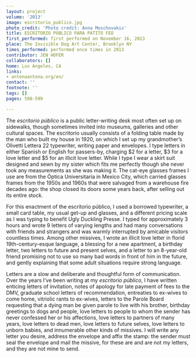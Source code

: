 ```yaml
---
layout: project
volume: '2013'
image: escritorio_publico.jpg
photo_credit: 'Photo credit: Anna Moschovakis'
title: ESCRITORIO PÚBLICO PARA PATITO FEO
first_performed: first performed on November 16, 2013
place: The Invisible Dog Art Center, Brooklyn NY
times_performed: performed once times in 2013
contributor: JEN HOFER
collaborators: []
home: Los Angeles, CA
links:
- antenaantena.org/en/
contact: ''
footnote: ''
tags: []
pages: 598-599

---
```


The _escritorio público_ is a public letter-writing desk most often set up on sidewalks, though sometimes invited into museums, galleries and other cultural spaces. The escritorio usually consists of a folding table made by the man who built my house in 1920, on which I set up my grandmother’s Olivetti Lettera 22 typewriter, writing paper and envelopes. I type letters in either Spanish or English for passers-by, charging $2 for a letter, $3 for a love letter and $5 for an illicit love letter. While I type I wear a skirt suit designed and sewn by my sister which fits me perfectly though she never took any measurements as she was making it. The cat-eye glasses frames I use are from the Óptica Universitaria in Mexico City, which carried glasses frames from the 1950s and 1960s that were salvaged from a warehouse fire decades ago: the shop closed its doors some years back, after selling out its entire stock.

For this enactment of the escritorio público, I used a borrowed typewriter, a small card table, my usual get-up and glasses, and a different pricing scale as I was typing to benefit Ugly Duckling Presse. I typed for approximately 3 hours and wrote 9 letters of varying lengths and had many conversations with friends and strangers and was warmly interrupted by amicable visitors countless times. Among other missives, I wrote an illicit love letter in florid 19th-century-esque language, a blessing for a new apartment, a birthday letter, two letters to future and present selves, and a letter to an 8-year-old friend promising not to use so many bad words in front of him in the future, and gently explaining that some adult situations require strong language.

Letters are a slow and deliberate and thoughtful form of communication. Over the years I’ve been writing at my _escritorio público_, I have written enticing letters of invitation, notes of apology for late payment of fees to the DMV, graduate school letters of recommendation, entreaties to ex-wives to come home, vitriolic rants to ex-wives, letters to the Parole Board requesting that a dying man be given parole to live with his brother, birthday greetings to dogs and people, love letters to people to whom the sender has never confessed her or his affections, love letters to partners of many years, love letters to dead men, love letters to future selves, love letters to unborn babies, and innumerable other kinds of missives. I will write any letter you desire, address the envelope and affix the stamp: the sender must seal the envelope and mail the missive, for these are and are not my letters, and they are not mine to send.
